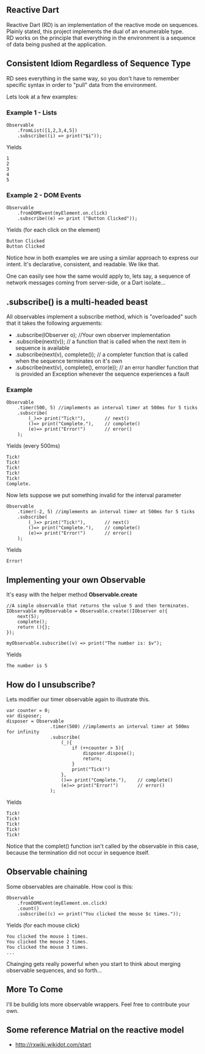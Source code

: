 ## Reactive Dart
Reactive Dart (RD) is an implementation of the reactive mode on sequences.  
Plainly stated, this project implements the dual of an enumerable type.  
RD works on the principle that everything in the environment is a sequence
of data being pushed at the application.

## Consistent Idiom Regardless of Sequence Type
RD sees everything in the same way, so you don't have to remember specific
syntax in order to "pull" data from the environment.

Lets look at a few examples:

### Example 1 - Lists
    Observable
		.fromList([1,2,3,4,5])
		.subscribe((i) => print("$i"));

Yields

    1
	2
	3
	4
	5

### Example 2 - DOM Events
	Observable
		.fromDOMEvent(myElement.on.click)
		.subscribe((e) => print ("Button Clicked"));

Yields (for each click on the element)

	Button Clicked
	Button Clicked
	
Notice how in both examples we are using a similar approach to express
our intent.  It's declarative, consistent, and readable.  We like that.

One can easily see how the same would apply to, lets say, a sequence of
network messages coming from server-side, or a Dart isolate...

## .subscribe() is a multi-headed beast
All observables implement a subscribe method, which is "overloaded" such
that it takes the following arguements:

* .subscribe(IObserver o); //Your own observer implementation
* .subscribe(next(v)); // a function that is called when the next item in 
sequence is available
* .subscribe(next(v), complete());  // a completer function that is called when
the sequence terminates on it's own
* .subscribe(next(v), complete(), error(e)); // an error handler function that
is provided an Exception whenever the sequence experiences a fault

### Example
	Observable
		.timer(500, 5) //implements an interval timer at 500ms for 5 ticks 
		.subscribe(
			(_)=> print("Tick!"),   	// next() 
			()=> print("Complete."), 	// complete()
			(e)=> print("Error!")		// error()
		);

Yields (every 500ms)

	Tick!
	Tick!
	Tick!
	Tick!
	Tick!
	Complete.
	
Now lets suppose we put something invalid for the interval parameter

	Observable
		.timer(-2, 5) //implements an interval timer at 500ms for 5 ticks 
		.subscribe(
			(_)=> print("Tick!"),   	// next() 
			()=> print("Complete."), 	// complete()
			(e)=> print("Error!")		// error()
		);
		
Yields

	Error!
	

## Implementing your own Observable
It's easy with the helper method **Observable.create**

	//A simple observable that returns the value 5 and then terminates.
	IObservable myObservable = Observable.create((IObserver o){
		next(5);
		complete();
		return (){};
	});
	
	myObservable.subscribe((v) => print("The number is: $v");
	
Yields

	The number is 5
	
## How do I unsubscribe?
Lets modifier our timer observable again to illustrate this.

	var counter = 0;
	var disposer;
	disposer = Observable
					.timer(500) //implements an interval timer at 500ms for infinity 
					.subscribe(
						(_){
							if (++counter > 5){
								disposer.dispose();
								return;
							}
							print("Tick!")
						},
						()=> print("Complete."), 	// complete()
						(e)=> print("Error!")		// error()
					);
					
Yields

	Tick!
	Tick!
	Tick!
	Tick!
	Tick!
	
Notice that the complet() function isn't called by the observable in this case,
because the termination did not occur in sequence itself.

## Observable chaining
Some observables are chainable. How cool is this:

	Observable
		.fromDOMEvent(myElement.on.click)
		.count()
		.subscribe((c) => print("You clicked the mouse $c times."));
		
Yields (for each mouse click)

	You clicked the mouse 1 times.
	You clicked the mouse 2 times.
	You clicked the mouse 3 times.
	...

Chainging gets really powerful when you start to think about merging observable sequences, and so forth...
	
## More To Come
I'll be buildig lots more observable wrappers.  Feel free to contribute your own.
	
## Some reference Matrial on the reactive model
* <http://rxwiki.wikidot.com/start> 
